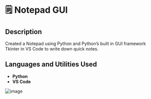 <h1>🗒️ Notepad GUI</h1>

<h2>Description</h2> 
Created a Notepad using Python and Python’s built in GUI framework Tkinter in VS Code to write down quick notes.
<br />

<h2>Languages and Utilities Used</h2>

- <b>Python</b>
- <b>VS Code</b>

![image](https://github.com/BrentonGibson/NotepadGUI/assets/146798723/98f1dcd5-67f5-4a04-a941-5de780223f54)

